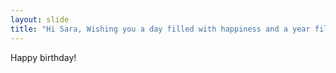 ```yaml
---
layout: slide
title: "Hi Sara, Wishing you a day filled with happiness and a year filled with joy."
---
```

Happy birthday!
